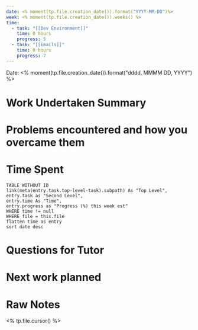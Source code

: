 ```yaml
---
date: <% moment(tp.file.creation_date()).format("YYYY-MM-DD")%>
week: <% moment(tp.file.creation_date()).weeks() %>
time:
  - task: "[[Dev Environment]]"
    time: 0 hours
    progress: 5
  - task: "[[Emails]]"
    time: 0 hours
    progress: 7
---
```

Date: <% moment(tp.file.creation_date()).format("dddd, MMMM DD, YYYY") %>
# Work Undertaken Summary


# Problems encountered and how you overcame them


# Time Spent
```dataview
TABLE WITHOUT ID
link(meta(entry.task.top-level-task).subpath) As "Top Level",
entry.task as "Second Level",
entry.time As "Time",
entry.progress as "Progress (%) this week est"
WHERE time != null
WHERE file = this.file
flatten time as entry
sort date desc
```

# Questions for Tutor


# Next work planned


# Raw Notes
<% tp.file.cursor() %>

